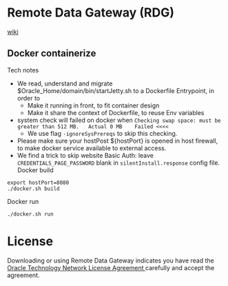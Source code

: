 # Remote Data Gateway (RDG)
[wiki](https://github.com/davidkhala/oracle-PaaS-collection/wiki/Analyic-Remote-Data-Gateway-(RDG))

## Docker containerize
Tech notes
- We read, understand and migrate $Oracle_Home/domain/bin/startJetty.sh to a Dockerfile Entrypoint, in order to
  - Make it running in front, to fit container design
  - Make it share the context of Dockerfile, to reuse Env variables
- system check will failed on docker when `Checking swap space: must be greater than 512 MB.   Actual 0 MB    Failed <<<< `
  - We use flag `-ignoreSysPrereqs` to skip this checking. 
- Please make sure your hostPost ${hostPort} is opened in host firewall, to make docker service available to external access.
- We find a trick to skip website Basic Auth: leave `CREDENTIALS_PAGE_PASSWORD` blank in `silentInstall.response` config file.
Docker build
```
export hostPort=8080
./docker.sh build
```
Docker run
```
./docker.sh run
```

# License
Downloading or using Remote Data Gateway indicates you have read the [Oracle Technology Network License Agreement
](https://www.oracle.com/downloads/licenses/distribution-license.html) carefully and accept the agreement.

